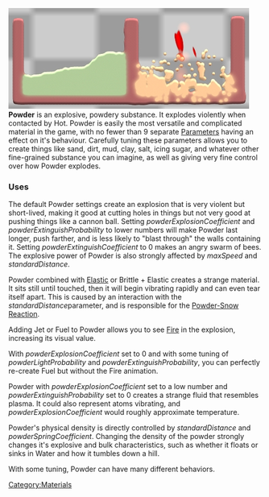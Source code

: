 ![Powder in its normal state, and then at the point of ignition.](/images/Powder.jpg "Powder in its normal state, and then at the point of ignition.")
**Powder** is an explosive, powdery substance. It explodes violently when contacted by Hot. Powder is easily the most versatile and complicated material in the game, with no fewer than 9 separate [Parameters](/Parameters.md "Parameters") having an effect on it's behaviour. Carefully tuning these parameters allows you to create things like sand, dirt, mud, clay, salt, icing sugar, and whatever other fine-grained substance you can imagine, as well as giving very fine control over how Powder explodes.

### Uses

The default Powder settings create an explosion that is very violent but short-lived, making it good at cutting holes in things but not very good at pushing things like a cannon ball. Setting *powderExplosionCoefficient* and *powderExtinguishProbability* to lower numbers will make Powder last longer, push farther, and is less likely to "blast through" the walls containing it. Setting *powderExtinguishCoefficient* to 0 makes an angry swarm of bees. The explosive power of Powder is also strongly affected by *maxSpeed* and *standardDistance*.

Powder combined with [Elastic](/Elastic.md "Elastic") or Brittle + Elastic creates a strange material. It sits still until touched, then it will begin vibrating rapidly and can even tear itself apart. This is caused by an interaction with the *standardDistance*parameter, and is responsible for the [Powder-Snow Reaction](/Powder-Snow%20Reaction.md "Powder-Snow Reaction").

Adding Jet or Fuel to Powder allows you to see [Fire](/Fire%20%28shader%29.md "Fire (shader)") in the explosion, increasing its visual value.

With *powderExplosionCoefficient* set to 0 and with some tuning of *powderLightProbability* and *powderExtinguishProbability*, you can perfectly re-create Fuel but without the Fire animation.

Powder with *powderExplosionCoefficient* set to a low number and *powderExtinguishProbability* set to 0 creates a strange fluid that resembles plasma. It could also represent atoms vibrating, and *powderExplosionCoefficient* would roughly approximate temperature.

Powder's physical density is directly controlled by *standardDistance* and *powderSpringCoefficient*. Changing the density of the powder strongly changes it's explosive and bulk characteristics, such as whether it floats or sinks in Water and how it tumbles down a hill.

With some tuning, Powder can have many different behaviors.

[Category:Materials](/Category_Materials.md "Category:Materials")
